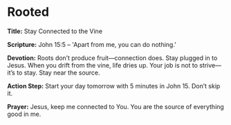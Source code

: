 # Rooted

**Title:** Stay Connected to the Vine

**Scripture:** John 15:5 – 'Apart from me, you can do nothing.'

**Devotion:**
Roots don’t produce fruit—connection does. Stay plugged in to Jesus. When you drift from the vine, life dries up. Your job is not to strive—it’s to stay. Stay near the source.

**Action Step:** Start your day tomorrow with 5 minutes in John 15. Don’t skip it.

**Prayer:**
Jesus, keep me connected to You. You are the source of everything good in me.